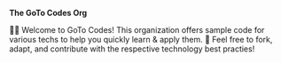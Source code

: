 **The GoTo Codes Org**

🙋‍♀️ Welcome to GoTo Codes! This organization offers sample code for various techs to help you quickly learn & apply them.
🌈 Feel free to fork, adapt, and contribute with the respective technology best practies!
